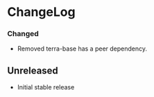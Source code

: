 ChangeLog
=========
### Changed
* Removed terra-base has a peer dependency.

Unreleased
-----------------
* Initial stable release
